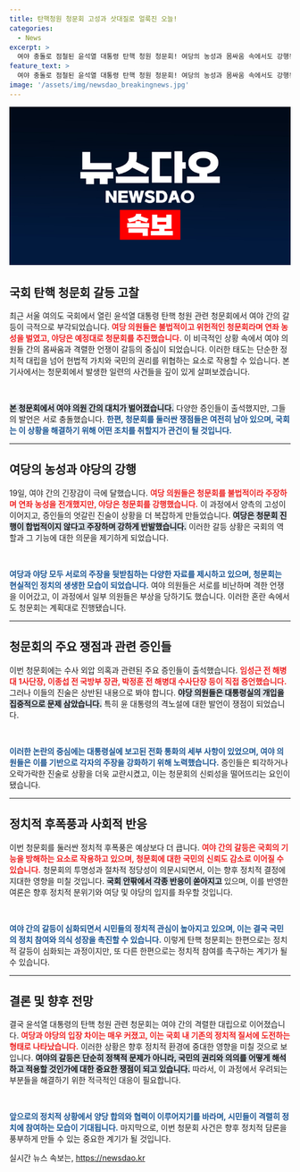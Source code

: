 ```yaml
---
title: 탄핵청원 청문회 고성과 삿대질로 얼룩진 오늘!
categories:
  - News
excerpt: >
  여야 충돌로 점철된 윤석열 대통령 탄핵 청원 청문회! 여당의 농성과 몸싸움 속에서도 강행된 청문회에서 수사 외압 의혹이 드러났고, 증인들의 엇갈린 진술로 긴장이 고조되었다. 속 시원한 진실은 언제 밝혀질까? 클릭 유도!
feature_text: >
  여야 충돌로 점철된 윤석열 대통령 탄핵 청원 청문회! 여당의 농성과 몸싸움 속에서도 강행된 청문회에서 수사 외압 의혹이 드러났고, 증인들의 엇갈린 진술로 긴장이 고조되었다. 속 시원한 진실은 언제 밝혀질까? 클릭 유도!
image: '/assets/img/newsdao_breakingnews.jpg'
---
```


<p><img src="/assets/img/newsdao_breakingnews.jpg" alt="pcversion 속보" /></p>

<h2 data-ke-size="size26">국회 탄핵 청문회 갈등 고찰</h2>

<p data-ke-size="size16">최근 서울 여의도 국회에서 열린 윤석열 대통령 탄핵 청원 관련 청문회에서 여야 간의 갈등이 극적으로 부각되었습니다. <b><span style="color: #ee2323;">여당 의원들은 불법적이고 위헌적인 청문회라며 연좌 농성을 벌였고, 야당은 예정대로 청문회를 추진했습니다.</span></b> 이 비극적인 상황 속에서 여야 의원들 간의 몸싸움과 격렬한 언쟁이 갈등의 중심이 되었습니다. 이러한 태도는 단순한 정치적 대립을 넘어 헌법적 가치와 국민의 권리를 위협하는 요소로 작용할 수 있습니다. 본 기사에서는 청문회에서 발생한 일련의 사건들을 깊이 있게 살펴보겠습니다.</p>

<p data-ke-size="size16">&nbsp;</p>

<p><b><span style="background-color: #21538527;">본 청문회에서 여야 의원 간의 대치가 벌어졌습니다.</span></b> 다양한 증인들이 출석했지만, 그들의 발언은 서로 충돌했습니다. <b><span style="color: #1a5490;">한편, 청문회를 둘러싼 쟁점들은 여전히 남아 있으며, 국회는 이 상황을 해결하기 위해 어떤 조치를 취할지가 관건이 될 것입니다.</span></b></p>

<hr>

<h2 data-ke-size="size26">여당의 농성과 야당의 강행</h2>

<p data-ke-size="size16">19일, 여야 간의 긴장감이 극에 달했습니다. <b><span style="color: #ee2323;">여당 의원들은 청문회를 불법적이라 주장하며 연좌 농성을 전개했지만, 야당은 청문회를 강행했습니다.</span></b> 이 과정에서 양측의 고성이 이어지고, 증인들의 엇갈린 진술이 상황을 더 복잡하게 만들었습니다. <b><span style="background-color: #21538527;">여당은 청문회 진행이 합법적이지 않다고 주장하며 강하게 반발했습니다.</span></b> 이러한 갈등 상황은 국회의 역할과 그 기능에 대한 의문을 제기하게 되었습니다.</p>

<p data-ke-size="size16">&nbsp;</p>

<p><b><span style="color: #1a5490;">여당과 야당 모두 서로의 주장을 뒷받침하는 다양한 자료를 제시하고 있으며, 청문회는 현실적인 정치의 생생한 모습이 되었습니다.</span></b> 여야 의원들은 서로를 비난하며 격한 언쟁을 이어갔고, 이 과정에서 일부 의원들은 부상을 당하기도 했습니다.  이러한 혼란 속에서도 청문회는 계획대로 진행됐습니다.</p>

<hr>

<h2 data-ke-size="size26">청문회의 주요 쟁점과 관련 증인들</h2>

<p data-ke-size="size16">이번 청문회에는 수사 외압 의혹과 관련된 주요 증인들이 출석했습니다. <b><span style="color: #ee2323;">임성근 전 해병대 1사단장, 이종섭 전 국방부 장관, 박정훈 전 해병대 수사단장 등이 직접 증언했습니다.</span></b> 그러나 이들의 진술은 상반된 내용으로 봐야 합니다. <b><span style="background-color: #21538527;">야당 의원들은 대통령실의 개입을 집중적으로 문제 삼았습니다.</span></b> 특히 윤 대통령의 격노설에 대한 발언이 쟁점이 되었습니다.</p>

<p data-ke-size="size16">&nbsp;</p>

<p><b><span style="color: #1a5490;">이러한 논란의 중심에는 대통령실에 보고된 전화 통화의 세부 사항이 있었으며, 여야 의원들은 이를 기반으로 각자의 주장을 강화하기 위해 노력했습니다.</span></b> 증인들은 퇴각하거나 오락가락한 진술로 상황을 더욱 교란시켰고, 이는 청문회의 신뢰성을 떨어뜨리는 요인이 됐습니다.</p>

<hr>

<h2 data-ke-size="size26">정치적 후폭풍과 사회적 반응</h2>

<p data-ke-size="size16">이번 청문회를 둘러싼 정치적 후폭풍은 예상보다 더 큽니다. <b><span style="color: #ee2323;">여야 간의 갈등은 국회의 기능을 방해하는 요소로 작용하고 있으며, 청문회에 대한 국민의 신뢰도 감소로 이어질 수 있습니다.</span></b> 청문회의 투명성과 절차적 정당성이 의문시되면서, 이는 향후 정치적 결정에 지대한 영향을 미칠 것입니다. <b><span style="background-color: #21538527;">국회 안팎에서 각종 반응이 쏟아지고</span></b> 있으며, 이를 반영한 여론은 향후 정치적 분위기와 여당 및 야당의 입지를 좌우할 것입니다.</p>

<p data-ke-size="size16">&nbsp;</p>

<p><b><span style="color: #1a5490;">여야 간의 갈등이 심화되면서 시민들의 정치적 관심이 높아지고 있으며, 이는 결국 국민의 정치 참여와 의식 성장을 촉진할 수 있습니다.</span></b> 이렇게 탄핵 청문회는 한편으로는 정치적 갈등이 심화되는 과정이지만, 또 다른 한편으로는 정치적 참여를 촉구하는 계기가 될 수 있습니다.</p>

<hr>

<h2 data-ke-size="size26">결론 및 향후 전망</h2>

<p data-ke-size="size16">결국 윤석열 대통령의 탄핵 청원 관련 청문회는 여야 간의 격렬한 대립으로 이어졌습니다. <b><span style="color: #ee2323;">여당과 야당의 입장 차이는 매우 커졌고, 이는 국회 내 기존의 정치적 질서에 도전하는 형태로 나타났습니다.</span></b> 이러한 상황은 향후 정치적 환경에 중대한 영향을 미칠 것으로 보입니다. <b><span style="background-color: #21538527;">여야의 갈등은 단순히 정책적 문제가 아니라, 국민의 권리와 의의를 어떻게 해석하고 적용할 것인가에 대한 중요한 쟁점이 되고 있습니다.</span></b> 따라서, 이 과정에서 우려되는 부분들을 해결하기 위한 적극적인 대응이 필요합니다.</p>

<p data-ke-size="size16">&nbsp;</p>

<p><b><span style="color: #1a5490;">앞으로의 정치적 상황에서 양당 합의와 협력이 이루어지기를 바라며, 시민들이 격렬히 정치에 참여하는 모습이 기대됩니다.</span></b> 마지막으로, 이번 청문회 사건은 향후 정치적 담론을 풍부하게 만들 수 있는 중요한 계기가 될 것입니다.</p>
실시간 뉴스 속보는, <a href="https://newsdao.kr" rel="dofollow">https://newsdao.kr</a>


